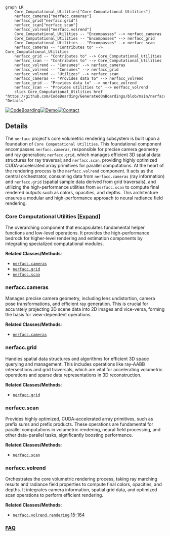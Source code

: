 ```mermaid
graph LR
    Core_Computational_Utilities["Core Computational Utilities"]
    nerfacc_cameras["nerfacc.cameras"]
    nerfacc_grid["nerfacc.grid"]
    nerfacc_scan["nerfacc.scan"]
    nerfacc_volrend["nerfacc.volrend"]
    Core_Computational_Utilities -- "Encompasses" --> nerfacc_cameras
    Core_Computational_Utilities -- "Encompasses" --> nerfacc_grid
    Core_Computational_Utilities -- "Encompasses" --> nerfacc_scan
    nerfacc_cameras -- "Contributes to" --> Core_Computational_Utilities
    nerfacc_grid -- "Contributes to" --> Core_Computational_Utilities
    nerfacc_scan -- "Contributes to" --> Core_Computational_Utilities
    nerfacc_volrend -- "Consumes" --> nerfacc_cameras
    nerfacc_volrend -- "Consumes" --> nerfacc_grid
    nerfacc_volrend -- "Utilizes" --> nerfacc_scan
    nerfacc_cameras -- "Provides data to" --> nerfacc_volrend
    nerfacc_grid -- "Provides data to" --> nerfacc_volrend
    nerfacc_scan -- "Provides utilities to" --> nerfacc_volrend
    click Core_Computational_Utilities href "https://github.com/CodeBoarding/GeneratedOnBoardings/blob/main/nerfacc/Core_Computational_Utilities.md" "Details"
```

[![CodeBoarding](https://img.shields.io/badge/Generated%20by-CodeBoarding-9cf?style=flat-square)](https://github.com/CodeBoarding/GeneratedOnBoardings)[![Demo](https://img.shields.io/badge/Try%20our-Demo-blue?style=flat-square)](https://www.codeboarding.org/demo)[![Contact](https://img.shields.io/badge/Contact%20us%20-%20contact@codeboarding.org-lightgrey?style=flat-square)](mailto:contact@codeboarding.org)

## Details

The `nerfacc` project's core volumetric rendering subsystem is built upon a foundation of `Core Computational Utilities`. This foundational component encompasses `nerfacc.cameras`, responsible for precise camera geometry and ray generation; `nerfacc.grid`, which manages efficient 3D spatial data structures for ray traversal; and `nerfacc.scan`, providing highly optimized CUDA-accelerated array primitives for parallel computations. At the heart of the rendering process is the `nerfacc.volrend` component. It acts as the central orchestrator, consuming data from `nerfacc.cameras` (ray information) and `nerfacc.grid` (spatial sample data derived from grid traversals), and utilizing the high-performance utilities from `nerfacc.scan` to compute final rendered outputs such as colors, opacities, and depths. This architecture ensures a modular and high-performance approach to neural radiance field rendering.

### Core Computational Utilities [[Expand]](./Core_Computational_Utilities.md)
The overarching component that encapsulates fundamental helper functions and low-level operations. It provides the high-performance bedrock for higher-level rendering and estimation components by integrating specialized computational modules.


**Related Classes/Methods**:

- <a href="https://github.com/nerfstudio-project/nerfacc/blob/master/nerfacc/cameras.py" target="_blank" rel="noopener noreferrer">`nerfacc.cameras`</a>
- <a href="https://github.com/nerfstudio-project/nerfacc/blob/master/nerfacc/grid.py" target="_blank" rel="noopener noreferrer">`nerfacc.grid`</a>
- <a href="https://github.com/nerfstudio-project/nerfacc/blob/master/nerfacc/scan.py" target="_blank" rel="noopener noreferrer">`nerfacc.scan`</a>


### nerfacc.cameras
Manages precise camera geometry, including lens undistortion, camera pose transformations, and efficient ray generation. This is crucial for accurately projecting 3D scene data into 2D images and vice-versa, forming the basis for view-dependent operations.


**Related Classes/Methods**:

- <a href="https://github.com/nerfstudio-project/nerfacc/blob/master/nerfacc/cameras.py" target="_blank" rel="noopener noreferrer">`nerfacc.cameras`</a>


### nerfacc.grid
Handles spatial data structures and algorithms for efficient 3D space querying and management. This includes operations like ray-AABB intersections and grid traversals, which are vital for accelerating volumetric operations and sparse data representations in 3D reconstruction.


**Related Classes/Methods**:

- <a href="https://github.com/nerfstudio-project/nerfacc/blob/master/nerfacc/grid.py" target="_blank" rel="noopener noreferrer">`nerfacc.grid`</a>


### nerfacc.scan
Provides highly optimized, CUDA-accelerated array primitives, such as prefix sums and prefix products. These operations are fundamental for parallel computations in volumetric rendering, neural field processing, and other data-parallel tasks, significantly boosting performance.


**Related Classes/Methods**:

- <a href="https://github.com/nerfstudio-project/nerfacc/blob/master/nerfacc/scan.py" target="_blank" rel="noopener noreferrer">`nerfacc.scan`</a>


### nerfacc.volrend
Orchestrates the core volumetric rendering process, taking ray marching results and radiance field properties to compute final colors, opacities, and depths. It integrates camera information, spatial grid data, and optimized scan operations to perform efficient rendering.


**Related Classes/Methods**:

- <a href="https://github.com/nerfstudio-project/nerfacc/blob/master/nerfacc/volrend.py#L15-L164" target="_blank" rel="noopener noreferrer">`nerfacc.volrend.rendering`:15-164</a>




### [FAQ](https://github.com/CodeBoarding/GeneratedOnBoardings/tree/main?tab=readme-ov-file#faq)